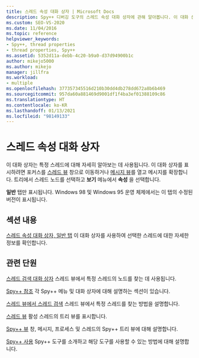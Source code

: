 ```yaml
---
title: 스레드 속성 대화 상자 | Microsoft Docs
description: Spy++ 디버깅 도구의 스레드 속성 대화 상자에 관해 알아봅니다. 이 대화 상자는 특정 스레드에 대해 자세히 알아보는 데 사용됩니다.
ms.custom: SEO-VS-2020
ms.date: 11/04/2016
ms.topic: reference
helpviewer_keywords:
- Spy++, thread properties
- thread properties, Spy++
ms.assetid: 5352d11a-debb-4c20-b9a0-d37d94900b1c
author: mikejo5000
ms.author: mikejo
manager: jillfra
ms.workload:
- multiple
ms.openlocfilehash: 377357345516d210b30dd4db278dd672a8b6b469
ms.sourcegitcommit: 957da60a881469d9001df1f4ba3ef01388109c86
ms.translationtype: HT
ms.contentlocale: ko-KR
ms.lasthandoff: 01/13/2021
ms.locfileid: "98149133"
---
```

# <a name="thread-properties-dialog-box"></a>스레드 속성 대화 상자
이 대화 상자는 특정 스레드에 대해 자세히 알아보는 데 사용됩니다. 이 대화 상자를 표시하려면 포커스를 [스레드 뷰](../debugger/threads-view.md) 창으로 이동하거나 [메시지 뷰](../debugger/messages-view.md)를 열고 메시지를 확장합니다. 트리에서 스레드 노드를 선택하고 **보기** 메뉴에서 **속성** 을 선택합니다.

 **일반** 탭만 표시됩니다. Windows 98 및 Windows 95 운영 체제에서는 이 탭의 수정된 버전이 표시됩니다.

## <a name="in-this-section"></a>섹션 내용
 [스레드 속성 대화 상자, 일반 탭](../debugger/general-tab-thread-properties-dialog-box.md) 이 대화 상자를 사용하여 선택한 스레드에 대한 자세한 정보를 확인합니다.

## <a name="related-sections"></a>관련 단원
 [스레드 검색 대화 상자](../debugger/thread-search-dialog-box.md) 스레드 뷰에서 특정 스레드의 노드를 찾는 데 사용됩니다.

 [Spy++ 참조](../debugger/spy-increment-reference.md) 각 Spy++ 메뉴 및 대화 상자에 대해 설명하는 섹션이 있습니다.

 [스레드 뷰에서 스레드 검색](../debugger/how-to-search-for-a-thread-in-threads-view.md) 스레드 뷰에서 특정 스레드를 찾는 방법을 설명합니다.

 [스레드 뷰](../debugger/threads-view.md) 활성 스레드의 트리 뷰를 표시합니다.

 [Spy++ 뷰](../debugger/spy-increment-views.md) 창, 메시지, 프로세스 및 스레드의 Spy++ 트리 뷰에 대해 설명합니다.

 [Spy++ 사용](../debugger/using-spy-increment.md) Spy++ 도구를 소개하고 해당 도구를 사용할 수 있는 방법에 대해 설명합니다.